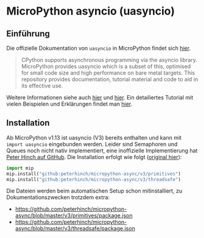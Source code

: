 # MicroPython asyncio (uasyncio)

## Einführung

Die offizielle Dokumentation von `uasyncio` in MicroPython findet sich [hier](https://docs.micropython.org/en/latest/library/asyncio.html).

> CPython supports asynchronous programming via the asyncio library. MicroPython provides uasyncio which is a subset of this, optimised for small code size and high performance on bare metal targets. This repository provides documentation, tutorial material and code to aid in its effective use.

Weitere Informationen siehe auch [hier](https://github.com/peterhinch/micropython-async/tree/master) und [hier](https://github.com/peterhinch/micropython-async/blob/master/v3/README.md).
Ein detailiertes Tutorial mit vielen Beispielen und Erklärungen findet man [hier](https://github.com/peterhinch/micropython-async/blob/master/v3/docs/TUTORIAL.md).

## Installation

Ab MicroPython v1.13 ist uasyncio (V3) bereits enthalten und kann mit `import uasyncio` eingebunden werden. Leider sind Semaphoren und Queues noch nicht nativ implementiert, eine inoffizielle Implementierung hat [Peter Hinch auf GitHub](https://github.com/peterhinch/micropython-async/tree/master/v3/primitives). Die Installation erfolgt wie folgt ([original hier](https://github.com/peterhinch/micropython-async/blob/master/v3/docs/TUTORIAL.md#01-installing-asyncio-primitives)):

```python
import mip
mip.install("github:peterhinch/micropython-async/v3/primitives")
mip.install("github:peterhinch/micropython-async/v3/threadsafe")
```

Die Dateien werden beim automatischen Setup schon mitinstalliert, zu Dokumentationszwecken trotzdem extra:
* https://github.com/peterhinch/micropython-async/blob/master/v3/primitives/package.json
* https://github.com/peterhinch/micropython-async/blob/master/v3/threadsafe/package.json
